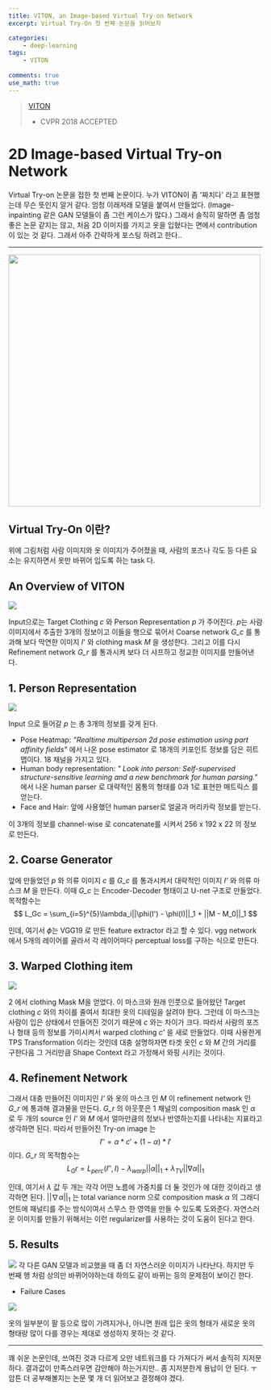 ```yaml
---
title: VITON, an Image-based Virtual Try-on Network 
excerpt: Virtual Try-On 첫 번째 논문을 읽어보자

categories:
    - deep-learning
tags:
    - VITON
  
comments: true
use_math: true
---
```


> [VITON](https://arxiv.org/pdf/1711.08447.pdf) 
> - CVPR 2018 ACCEPTED

# 2D Image-based Virtual Try-on Network

Virtual Try-on 논문을 접한 첫 번째 논문이다. 누가 VITON이 좀 '짜치다' 라고 표현했는데 무슨 뜻인지 알거 같다. 엄청 이래저래 모델을 붙여서 만들었다. (Image-inpainting 같은 GAN 모델들이 좀 그런 케이스가 많다.) 그래서 솔직히 말하면 좀 엄청 좋은 논문 같지는 않고, 처음 2D 이미지를 가지고 옷을 입혔다는 면에서 contribution 이 있는 것 같다. 그래서 아주 간략하게 포스팅 하려고 한다..

---
<img src="https://user-images.githubusercontent.com/43398106/146874595-cd911304-9efe-4fe7-8b11-3a7554961e12.png" width="500">

## Virtual Try-On 이란? 
위에 그림처럼 사람 이미지와 옷 이미지가 주어졌을 때, 사람의 포즈나 각도 등 다른 요소는 유지하면서 옷만 바뀌어 입도록 하는 task 다. 

## An Overview of VITON 

<img src="https://user-images.githubusercontent.com/43398106/146875025-3723a15d-cdd8-43d9-a6f7-a1917de68eb9.png" >

Input으로는 Target Clothing *c* 와 Person Representation *p* 가 주어진다. *p*는 사람 이미지에서 추출한 3개의 정보이고 이들을 행으로 묶어서 Coarse network *G_c* 를 통과해 보다 막연한 이미지 *I*' 와 clothing mask *M* 을 생성한다. 그리고 이를 다시 Refinement network *G_r* 를 통과시켜 보다 더 샤프하고 정교한 이미지를 만들어낸다. 

## 1. Person Representation
<img src="https://user-images.githubusercontent.com/43398106/146875230-5ad4d314-68a1-4f79-8751-09abacbb5018.png" >

Input 으로 들어갈 *p* 는 총 3개의 정보를 갖게 된다. 
* Pose Heatmap: *"Realtime multiperson 2d pose estimation using part affinity fields"* 에서 나온 pose estimator 로 18개의 키포인트 정보를 담은 히트맵이다. 18 채널을 가지고 있다. 
* Human body representation: *" Look into person: Self-supervised structure-sensitive learning and a new
benchmark for human parsing."* 에서 나온 human parser 로 대략적인 몸통의 형태를 0과 1로 표현한 매트릭스 를 얻는다. 
* Face and Hair: 앞에 사용했던 human parser로 얼굴과 머리카락 정보를 받는다. 

이 3개의 정보를 channel-wise 로 concatenate를 시켜서 256 x 192 x 22 의 정보로 만든다. 

## 2. Coarse Generator 
앞에 만들었던 *p* 와 의류 이미지 *c* 를 *G_c* 를 통과시켜서 대략적인 이미지 *I'* 와 의류 마스크 *M* 을 만든다. 이때 *G_c* 는 Encoder-Decoder 형태이고 U-net 구조로 만들었다. 목적함수는 
$$
L_Gc = \sum_{i=5}^{5}\lambda_i||\phi(I') - \phi(I)||_1 + ||M - M_0||_1
$$

인데, 여기서 $\phi$는 VGG19 로 만든 feature extractor 라고 할 수 있다. vgg network 에서 5개의 레이어를 골라서 각 레이어마다 perceptual loss를 구하는 식으로 만든다. 

## 3. Warped Clothing item 
<img src="https://user-images.githubusercontent.com/43398106/146878428-fdbbf7c9-91c9-476b-b698-bb3644072650.png">

2 에서 clothing Mask M을 얻었다. 이 마스크와 원래 인풋으로 들어왔던 Target clothing *c* 와의 차이를 줄여서 최대한 옷의 디테일을 살려야 한다. 그런데 이 마스크는 사람이 입은 상태에서 만들어진 것이기 때문에 *c* 와는 차이가 크다. 따라서 사람의 포즈나 형태 등의 정보를 가미시켜서 warped clothing *c'* 을 새로 만들었다. 이때 사용한게 TPS Transformation 이라는 것인데 대충 설명하자면 타겟 옷인 *c* 와 *M* 간의 거리를 구한다음 그 거리만큼 Shape Context 라고 가정해서 와핑 시키는 것이다. 

## 4. Refinement Network 

그래서 대충 만들어진 이미지인 *I'* 와 옷의 마스크 인 *M* 이 refinement network 인 *G_r* 에 통과해 결과물을 만든다. *G_r* 의 아웃풋은 1 채널의 composition mask 인 $\alpha$ 로 두 개의 source 인 *I'* 와 *M* 에서 얼마만큼의 정보나 반영하는지를 나타내는 지표라고 생각하면 된다. 따라서 만들어진 Try-on image 는 
$$ I'' = \alpha * c' + (1-\alpha) * I'
$$
이다. *G_r* 의 목적함수는 
$$L_Gr = L_{perc}(I'', I) - \lambda_{warp}||\alpha||_1 + \lambda_{TV}||\nabla\alpha||_1$$

인데, 여기서 $\lambda$ 값 두 개는 각각 어떤 노름에 가중치를 더 둘 것인가 에 대한 것이라고 생각하면 된다. $||\nabla\alpha||_1$ 는 total variance norm 으로 composition mask $\alpha$ 의 그래디언트에 패널티를 주는 방식이여서 스무스 한 영역을 만들 수 있도록 도와준다. 자연스러운 이미지를 만들기 위해서는 이런 regularizer를 사용하는 것이 도움이 된다고 한다. 

## 5. Results
<img src="https://user-images.githubusercontent.com/43398106/146880257-275a1a9a-54c3-444e-8c0e-26ee7c741896.png">
각 다른 GAN 모델과 비교했을 때 좀 더 자연스러운 이미지가 나타난다. 하지만 두 번째 행 처럼 상의만 바뀌어야하는데 하의도 같이 바뀌는 등의 문제점이 보이긴 한다. 

* Failure Cases 

<img src="https://user-images.githubusercontent.com/43398106/146880475-8420cd68-f321-4f67-8914-c03a20fe3ccd.png">

옷의 일부분이 팔 등으로 많이 가려지거나, 아니면 원래 입은 옷의 형태가 새로운 옷의 형태랑 많이 다를 경우는 제대로 생성하지 못하는 것 같다.

---

꽤 쉬운 논문인데, 쓰여진 것과 다르게 오만 네트워크를 다 가져다가 써서 솔직히 지저분하다. 결과값이 만족스러우면 감안해야 하는거지만.. 좀 지저분한게 용납이 안 된다. ㅜ 암튼 더 공부해볼지는 논문 몇 개 더 읽어보고 결정해야 겠다.